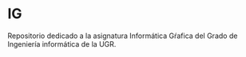 # IG
Repositorio dedicado a la asignatura Informática Gŕafica del Grado de Ingeniería informática de la UGR.
